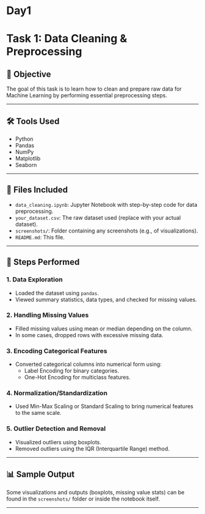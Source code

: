 # Day1

# Task 1: Data Cleaning & Preprocessing

## 🎯 Objective
The goal of this task is to learn how to clean and prepare raw data for Machine Learning by performing essential preprocessing steps.

---

## 🛠 Tools Used
- Python
- Pandas
- NumPy
- Matplotlib
- Seaborn

---

## 📁 Files Included
- `data_cleaning.ipynb`: Jupyter Notebook with step-by-step code for data preprocessing.
- `your_dataset.csv`: The raw dataset used (replace with your actual dataset).
- `screenshots/`: Folder containing any screenshots (e.g., of visualizations).
- `README.md`: This file.

---

## 🔄 Steps Performed

### 1. **Data Exploration**
- Loaded the dataset using `pandas`.
- Viewed summary statistics, data types, and checked for missing values.

### 2. **Handling Missing Values**
- Filled missing values using mean or median depending on the column.
- In some cases, dropped rows with excessive missing data.

### 3. **Encoding Categorical Features**
- Converted categorical columns into numerical form using:
  - Label Encoding for binary categories.
  - One-Hot Encoding for multiclass features.

### 4. **Normalization/Standardization**
- Used Min-Max Scaling or Standard Scaling to bring numerical features to the same scale.

### 5. **Outlier Detection and Removal**
- Visualized outliers using boxplots.
- Removed outliers using the IQR (Interquartile Range) method.

---

## 📊 Sample Output

Some visualizations and outputs (boxplots, missing value stats) can be found in the `screenshots/` folder or inside the notebook itself.

---
